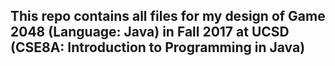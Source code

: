 ## This repo contains all files for my design of Game 2048 (Language: Java) in Fall 2017 at UCSD (CSE8A: Introduction to Programming in Java)

